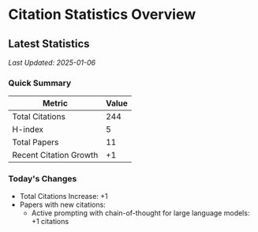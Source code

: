 # Citation Statistics Overview

## Latest Statistics
*Last Updated: 2025-01-06*

### Quick Summary
| Metric | Value |
| ------ | ----- |
| Total Citations | 244 |
| H-index | 5 |
| Total Papers | 11 |
| Recent Citation Growth | +1 |

### Today's Changes
- Total Citations Increase: +1
- Papers with new citations:
  - Active prompting with chain-of-thought for large language models: +1 citations